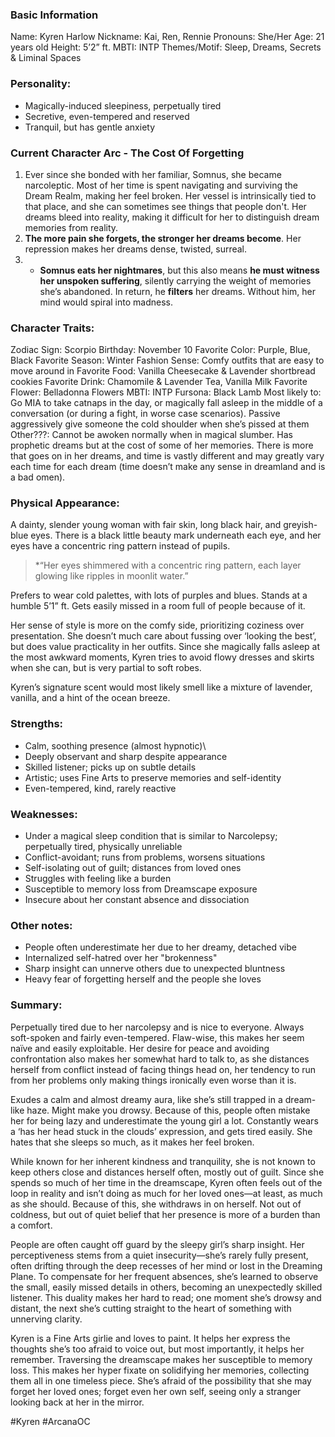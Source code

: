 
### **Basic Information**
Name: Kyren Harlow
Nickname: Kai, Ren, Rennie
Pronouns: She/Her
Age: 21 years old
Height: 5’2” ft.
MBTI: INTP
Themes/Motif: Sleep, Dreams, Secrets & Liminal Spaces

### **Personality:**

- Magically-induced sleepiness, perpetually tired
- Secretive, even-tempered and reserved
- Tranquil, but has gentle anxiety

### **Current Character Arc - The Cost Of Forgetting**

1. Ever since she bonded with her familiar, Somnus, she became narcoleptic. Most of her time is spent navigating and surviving the Dream Realm, making her feel broken. Her vessel is intrinsically tied to that place, and she can sometimes see things that people don't. Her dreams bleed into reality, making it difficult for her to distinguish dream memories from reality.
2. **The more pain she forgets, the stronger her dreams become**. Her repression makes her dreams dense, twisted, surreal.
3. - **Somnus eats her nightmares**, but this also means **he must witness her unspoken suffering**, silently carrying the weight of memories she’s abandoned. In return, he **filters** her dreams. Without him, her mind would spiral into madness.

### **Character Traits:**
Zodiac Sign: Scorpio
Birthday: November 10
Favorite Color: Purple, Blue, Black
Favorite Season: Winter
Fashion Sense: Comfy outfits that are easy to move around in
Favorite Food: Vanilla Cheesecake & Lavender shortbread cookies
Favorite Drink: Chamomile & Lavender Tea, Vanilla Milk
Favorite Flower: Belladonna Flowers
MBTI: INTP
Fursona: Black Lamb
Most likely to: Go MIA to take catnaps in the day, or magically fall asleep in the middle of a conversation (or during a fight, in worse case scenarios). Passive aggressively give someone the cold shoulder when she’s pissed at them
Other???: Cannot be awoken normally when in magical slumber. Has prophetic dreams but at the cost of some of her memories. There is more that goes on in her dreams, and time is vastly different and may greatly vary each time for each dream (time doesn’t make any sense in dreamland and is a bad omen).

### **Physical Appearance:**

A dainty, slender young woman with fair skin, long black hair, and greyish-blue eyes. There is a black little beauty mark underneath each eye, and her eyes have a concentric ring pattern instead of pupils. 

> *“Her eyes shimmered with a concentric ring pattern, each layer glowing like ripples in moonlit water.”

Prefers to wear cold palettes, with lots of purples and blues. Stands at a humble 5’1” ft. Gets easily missed in a room full of people because of it.

Her sense of style is more on the comfy side, prioritizing coziness over presentation. She doesn’t much care about fussing over ‘looking the best’, but does value practicality in her outfits. Since she magically falls asleep at the most awkward moments, Kyren tries to avoid flowy dresses and skirts when she can, but is very partial to soft robes.

Kyren’s signature scent would most likely smell like a mixture of lavender, vanilla, and a hint of the ocean breeze.
### **Strengths:**
- Calm, soothing presence (almost hypnotic)\
- Deeply observant and sharp despite appearance
- Skilled listener; picks up on subtle details
- Artistic; uses Fine Arts to preserve memories and self-identity
- Even-tempered, kind, rarely reactive
###  **Weaknesses:**
- Under a magical sleep condition that is similar to Narcolepsy; perpetually tired, physically unreliable
- Conflict-avoidant; runs from problems, worsens situations
- Self-isolating out of guilt; distances from loved ones
- Struggles with feeling like a burden
- Susceptible to memory loss from Dreamscape exposure
- Insecure about her constant absence and dissociation
### **Other notes:**
- People often underestimate her due to her dreamy, detached vibe
- Internalized self-hatred over her "brokenness"
- Sharp insight can unnerve others due to unexpected bluntness
- Heavy fear of forgetting herself and the people she loves
### **Summary:** 
Perpetually tired due to her narcolepsy and is nice to everyone. Always soft-spoken and fairly even-tempered. Flaw-wise, this makes her seem naïve and easily exploitable. Her desire for peace and avoiding confrontation also makes her somewhat hard to talk to, as she distances herself from conflict instead of facing things head on, her tendency to run from her problems only making things ironically even worse than it is.

Exudes a calm and almost dreamy aura, like she’s still trapped in a dream-like haze. Might make you drowsy. Because of this, people often mistake her for being lazy and underestimate the young girl a lot. Constantly wears a ‘has her head stuck in the clouds’ expression, and gets tired easily. She hates that she sleeps so much, as it makes her feel broken.

While known for her inherent kindness and tranquility, she is not known to keep others close and distances herself often, mostly out of guilt. Since she spends so much of her time in the dreamscape, Kyren often feels out of the loop in reality and isn’t doing as much for her loved ones—at least, as much as she should. Because of this, she withdraws in on herself. Not out of coldness, but out of quiet belief that her presence is more of a burden than a comfort.

People are often caught off guard by the sleepy girl’s sharp insight. Her perceptiveness stems from a quiet insecurity—she’s rarely fully present, often drifting through the deep recesses of her mind or lost in the Dreaming Plane. To compensate for her frequent absences, she’s learned to observe the small, easily missed details in others, becoming an unexpectedly skilled listener. This duality makes her hard to read; one moment she’s drowsy and distant, the next she’s cutting straight to the heart of something with unnerving clarity.

Kyren is a Fine Arts girlie and loves to paint. It helps her express the thoughts she’s too afraid to voice out, but most importantly, it helps her remember. Traversing the dreamscape makes her susceptible to memory loss. This makes her hyper fixate on solidifying her memories, collecting them all in one timeless piece. She’s afraid of the possibility that she may forget her loved ones; forget even her own self, seeing only a stranger looking back at her in the mirror. 

#Kyren #ArcanaOC

